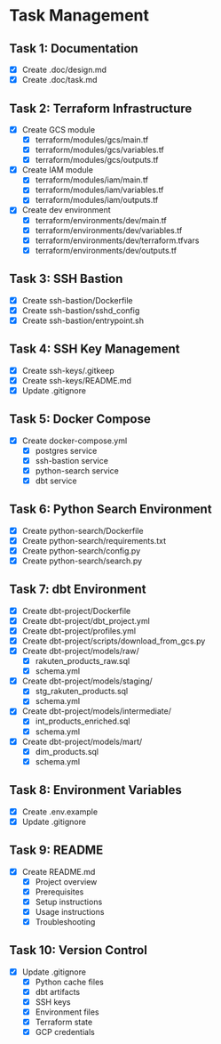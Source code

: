 # Task Management

## Task 1: Documentation
- [x] Create .doc/design.md
- [x] Create .doc/task.md

## Task 2: Terraform Infrastructure
- [x] Create GCS module
  - [x] terraform/modules/gcs/main.tf
  - [x] terraform/modules/gcs/variables.tf
  - [x] terraform/modules/gcs/outputs.tf
- [x] Create IAM module
  - [x] terraform/modules/iam/main.tf
  - [x] terraform/modules/iam/variables.tf
  - [x] terraform/modules/iam/outputs.tf
- [x] Create dev environment
  - [x] terraform/environments/dev/main.tf
  - [x] terraform/environments/dev/variables.tf
  - [x] terraform/environments/dev/terraform.tfvars
  - [x] terraform/environments/dev/outputs.tf

## Task 3: SSH Bastion
- [x] Create ssh-bastion/Dockerfile
- [x] Create ssh-bastion/sshd_config
- [x] Create ssh-bastion/entrypoint.sh

## Task 4: SSH Key Management
- [x] Create ssh-keys/.gitkeep
- [x] Create ssh-keys/README.md
- [x] Update .gitignore

## Task 5: Docker Compose
- [x] Create docker-compose.yml
  - [x] postgres service
  - [x] ssh-bastion service
  - [x] python-search service
  - [x] dbt service

## Task 6: Python Search Environment
- [x] Create python-search/Dockerfile
- [x] Create python-search/requirements.txt
- [x] Create python-search/config.py
- [x] Create python-search/search.py

## Task 7: dbt Environment
- [x] Create dbt-project/Dockerfile
- [x] Create dbt-project/dbt_project.yml
- [x] Create dbt-project/profiles.yml
- [x] Create dbt-project/scripts/download_from_gcs.py
- [x] Create dbt-project/models/raw/
  - [x] rakuten_products_raw.sql
  - [x] schema.yml
- [x] Create dbt-project/models/staging/
  - [x] stg_rakuten_products.sql
  - [x] schema.yml
- [x] Create dbt-project/models/intermediate/
  - [x] int_products_enriched.sql
  - [x] schema.yml
- [x] Create dbt-project/models/mart/
  - [x] dim_products.sql
  - [x] schema.yml

## Task 8: Environment Variables
- [x] Create .env.example
- [x] Update .gitignore

## Task 9: README
- [x] Create README.md
  - [x] Project overview
  - [x] Prerequisites
  - [x] Setup instructions
  - [x] Usage instructions
  - [x] Troubleshooting

## Task 10: Version Control
- [x] Update .gitignore
  - [x] Python cache files
  - [x] dbt artifacts
  - [x] SSH keys
  - [x] Environment files
  - [x] Terraform state
  - [x] GCP credentials
